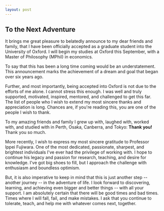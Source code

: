 ```yaml
---
layout: post
---
```

## To the Next Adventure

It brings me great pleasure to belatedly announce to my dear friends and family, that I have been officially accepted as a graduate student into the University of Oxford. I will begin my studies at Oxford this September, with a Master of Philosophy (MPhil) in economics.

To say that this has been a long time coming would be an understatement. This announcement marks the achievement of a dream and goal that began over six years ago.

Further, and most importantly, being accepted into Oxford is not due to the efforts of me alone. I cannot stress this enough. I was well and truly supported, motivated, inspired, mentored, and challenged to get this far. The list of people who I wish to extend my most sincere thanks and appreciation is long. Chances are, if you're reading this, you are one of the people I wish to thank.

To my amazing friends and family I grew up with, laughed with, worked with, and studied with in Perth, Osaka, Canberra, and Tokyo: **Thank you!** Thank you so much.

More recently, I wish to express my most sincere gratitude to Professor Ippei Fujiwara. One of the most dedicated, passionate, sharpest, and brightest individuals I've ever had the privilege of working with. I hope to continue his legacy and passion for research, teaching, and desire for knowledge. I've got big shoes to fill, but I approach the challenge with enthusiasm and boundless optimism.

But, it is also imperative to keep in mind that this is just another step -- another journey -- in the adventure of life. I look forward to discovering, learning, and achieving even bigger and better things -- with all your support. I am absolutely certain that there will be good times and bad times. Times where I will fall, fail, and make mistakes. I ask that you continue to tolerate, teach, and help me with whatever comes next, together.
